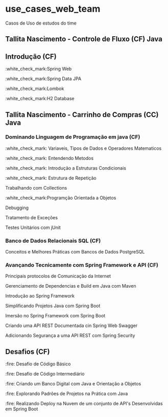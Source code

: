 # use_cases_web_team
Casos de Uso de estudos do time


## Tallita Nascimento - Controle de Fluxo (CF) Java
## Introdução (CF)
<p>:white_check_mark:Spring Web
<p>:white_check_mark:Spring Data JPA
<p>:white_check_mark:Lombok
<p>:white_check_mark:H2 Database<br>

## Tallita Nascimento - Carrinho de Compras (CC) Java

### Dominando Linguagem de Programação em java (CF)
<p>:white_check_mark: Variaveis, Tipos de Dados e Operadores Matematicos 
<p>:white_check_mark: Entendendo Metodos
<p>:white_check_mark: Introdução a Estruturas Condicionais 
<p>:white_check_mark: Estrutura de Repetição
<p>Trabalhando com Collections
<p>:white_check_mark:Programção Orientada a Objetos
<p>Debugging
<p>Tratamento de Exceções
<p>Testes Unitários com jUnit <br>

### Banco de Dados Relacionais SQL (CF)
<p>Conceitos e Melhores Práticas com Bancos de Dados PostgreSQL <br>

### Avançando Tecnicamente com Spring Framework e API (CF)
<p>Principais protocolos de Comunicação da Internet
<p>Gerenciamento de Dependencias e Build em Java com Maven
<p>Introdução ao Spring Framework
<p>Simplificando Projetos Java com Spring Boot
<p>Imersão no Spring Framework com Spring Boot
<p>Criando uma API REST Documentada cin Spring Web Swagger
<p>Adicionando Segurança a uma API REST com Spring Security <br>

## Desafios (CF)
<p>:fire: Desafio de Código Básico
<p>:fire: Desafio de Código Intermediário 
<p>:fire: Criando um Banco Digital com Java e Orientação a Objetos
<p>:fire: Explorando Padrões de Projetos na Prática com Java
<p>:fire: Realizando Deploy na Nuvem de um conjunto de API's Desenvolvidas em Spring Boot

